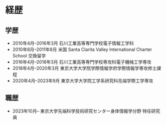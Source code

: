 # 経歴
## 学歴
- 2010年4月–2016年3月 石川工業高等専門学校電子情報工学科
- 2010年8月–2011年8月 米国 Santa Clarita Valley International Charter School 交換留学
- 2016年4月–2018年3月 石川工業高等専門学校専攻科電子機械工学専攻
- 2018年4月–2020年3月 東京大学大学院学際情報学府学際情報学専攻修士課程
- 2020年4月–2023年9月 東京大学大学院工学系研究科先端学際工学専攻

## 職歴
- 2023年10月– 東京大学先端科学技術研究センター身体情報学分野 特任研究員